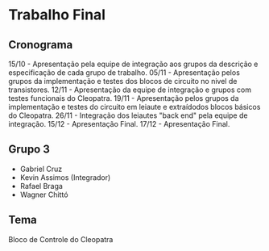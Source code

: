 # Trabalho Final

## Cronograma

15/10 - Apresentação pela equipe de integração aos grupos da descrição e especificação de cada grupo de trabalho.
05/11 - Apresentação pelos grupos da implementação e testes dos blocos de circuito no nivel de transistores.
12/11 - Apresentação da equipe de integração e grupos com testes funcionais do Cleopatra.
19/11 - Apresentação pelos grupos da implementação e testes do circuito em leiaute e extraídodos blocos básicos do Cleopatra.
26/11 - Integração dos leiautes "back end" pela equipe de integração.
15/12 - Apresentação Final.
17/12 - Apresentação Final.

## Grupo 3

- Gabriel Cruz
- Kevin Assimos (Integrador)
- Rafael Braga
- Wagner Chittó

## Tema

Bloco de Controle do Cleopatra
